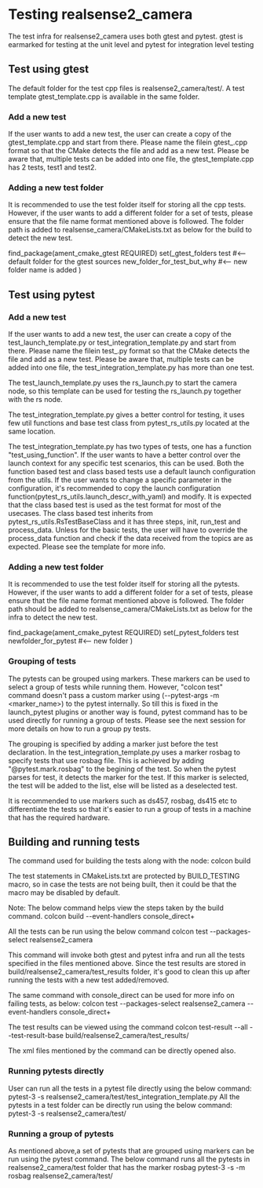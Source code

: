 # Testing realsense2_camera
The test infra for realsense2_camera uses both gtest and pytest. gtest is earmarked for testing at the unit level and pytest for integration level testing

## Test using gtest
The default folder for the test cpp files is realsense2_camera/test/. A test template gtest_template.cpp is available in the same folder.
### Add a new test
If the user wants to add a new test, the user can create a copy of the gtest_template.cpp and start from there. Please name the filein gtest_<testname>.cpp format so that the CMake detects the file and add as a new test. Please be aware that, multiple tests can be added into one file, the gtest_template.cpp has 2 tests, test1 and test2.

### Adding a new test folder
It is recommended to use the test folder itself for storing all the cpp tests. However, if the user wants to add a different folder for a set of tests, please ensure that the file name format mentioned above is followed. The folder path is added to realsense_camera/CMakeLists.txt as below for the build to detect the new test.

  find_package(ament_cmake_gtest REQUIRED)
  set(_gtest_folders
    test                        #<-- default folder for the gtest sources
    new_folder_for_test_but_why #<-- new folder name is added
  )

## Test using pytest
### Add a new test
If the user wants to add a new test, the user can create a copy of the test_launch_template.py or test_integration_template.py and start from there. Please name the filein test_<testname>.py format so that the CMake detects the file and add as a new test. Please be aware that, multiple tests can be added into one file, the test_integration_template.py has more than one test.

The test_launch_template.py uses the rs_launch.py to start the camera node, so this template can be used for testing the rs_launch.py together with the rs node.

The test_integration_template.py gives a better control for testing, it uses few util functions and base test class from pytest_rs_utils.py located at the same location.

The test_integration_template.py has two types of tests, one has a function "test_using_function". If the user wants to have a better control over the launch context for any specific test scenarios, this can be used. Both the function based test and class based tests use a default launch configuration from the utils. If the user wants to change a specific parameter in the configuration, it's recommended to copy the launch configuration function(pytest_rs_utils.launch_descr_with_yaml) and modify. It is expected that the class based test is used as the test format for most of the usecases. The class based test inherits from pytest_rs_utils.RsTestBaseClass and it has three steps, init, run_test and process_data. Unless for the basic tests, the user will have to override the process_data function and check if the data received from the topics are as expected. Please see the template for more info.

### Adding a new test folder
It is recommended to use the test folder itself for storing all the pytests. However, if the user wants to add a different folder for a set of tests, please ensure that the file name format mentioned above is followed. The folder path should be added to realsense_camera/CMakeLists.txt as below for the infra to detect the new test.
  
  find_package(ament_cmake_pytest REQUIRED)
  set(_pytest_folders
    test
    newfolder_for_pytest #<-- new folder
  )


### Grouping of tests  
The pytests can be grouped using markers. These markers can be used to select a group of tests while running them. However, "colcon test" command doesn't pass a custom marker using (--pytest-args -m <marker_name>) to the pytest internally. So till this is fixed in the launch_pytest plugins or another way is found, pytest command has to be used directly for running a group of tests. Please see the next session for more details on how to run a group py tests.

The grouping is specified by adding a marker just before the test declaration. In the test_integration_template.py uses a marker rosbag to specify tests that use rosbag file. This is achieved by adding "@pytest.mark.rosbag" to the begining of the test. So when the pytest parses for test, it detects the marker for the test. If this marker is selected, the test will be added to the list, else will be listed as a deselected test.

It is recommended to use markers such as ds457, rosbag, ds415 etc to differentiate the tests so that it's easier to run a group of tests in a machine that has the required hardware.
 
## Building and running tests  

The command used for building the tests along with the node:
	colcon build

The test statements in CMakeLists.txt are protected by BUILD_TESTING macro, so in case the tests are not being built, then it could be that the macro may be disabled by default.

Note: The below command helps view the steps taken by the build command.
	colcon build --event-handlers console_direct+

All the tests can be run using the below command 
	colcon test --packages-select realsense2_camera

This command will invoke both gtest and pytest infra and run all the tests specified in the files mentioned above. Since the test results are stored in build/realsense2_camera/test_results folder, it's good to clean this up after running the tests with a new test added/removed.

The same command with console_direct can be used for more info on failing tests, as below:
	colcon test --packages-select realsense2_camera --event-handlers console_direct+

The test results can be viewed using the command
	colcon test-result --all --test-result-base build/realsense2_camera/test_results/

The xml files mentioned by the command can be directly opened also.

### Running pytests directly
User can run all the tests in a pytest file directly using the below command:
	pytest-3 -s realsense2_camera/test/test_integration_template.py
All the pytests in a test folder can be directly run using the below command:
	pytest-3 -s realsense2_camera/test/

### Running a group of pytests
As mentioned above,a set of pytests that are grouped using markers can be run using the pytest command. The below command runs all the pytests in realsense2_camera/test folder that has the marker rosbag
	pytest-3 -s -m rosbag realsense2_camera/test/

